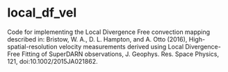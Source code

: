 # local_df_vel

Code for implementing the Local Divergence Free convection mapping described in:
Bristow, W. A., D. L. Hampton, and A. Otto (2016), High-spatial-resolution velocity measurements derived 
using Local Divergence-Free Fitting of SuperDARN observations, J. Geophys. Res. Space Physics, 121, doi:10.1002/2015JA021862.
